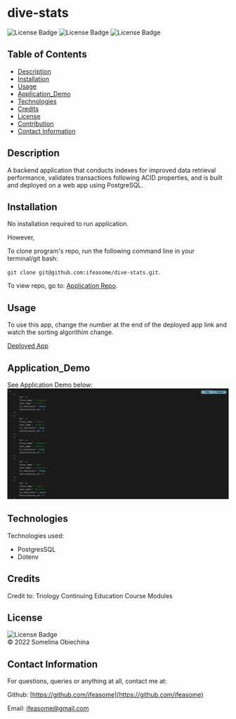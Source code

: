 # dive-stats
![License Badge](https://img.shields.io/badge/license-MIT-blue.svg) 
![License Badge](https://img.shields.io/badge/-PostgreSQL-orange)
![License Badge](https://img.shields.io/badge/-Dotenv-yellowgreen)


## Table of Contents 
* [Description](#Descritpion)
* [Installation](#Installation)
* [Usage](#Usage)
* [Application_Demo](#Application_Demo)
* [Technologies](#Technologies)
* [Credits](#Credits)
* [License](#License)
* [Contribution](#Contribution)
* [Contact Information](#ContactInfo)

## Description
A backend application that conducts indexes for improved data retrieval performance, validates transactions following ACID properties, and is built and deployed on a web app using PostgreSQL. 


## Installation 
No installation required to run application. 

However, 

To clone program's repo, run the following command line in your terminal/git bash: 

`git clone git@github.com:ifeasome/dive-stats.git`. 

To view repo, go to: [Application Repo](https://github.com/ifeasome/dive-stats).

## Usage 
To use this app, change the number at the end of the deployed app link and watch the sorting algorithim change. 

[Deployed App](https://diving.tech-works.xyz/api/divers/)

## Application_Demo 
See Application Demo below: </br>
![Demo Run](Public/Demo.png)

## Technologies
Technologies used: 
* PostgresSQL
* Dotenv

## Credits 
Credit to: Triology Continuing Education Course Modules </br>


## License
![License Badge](https://img.shields.io/badge/license-MIT-blue.svg) 
</br>
© 2022 Somelina Obiechina

## Contact Information 
For questions, queries or anything at all, contact me at: 

Github: [https://github.com/ifeasome](https://github.com/ifeasome) 

Email: [ifeasome@gmail.com](ifeasome@gmail.com)


